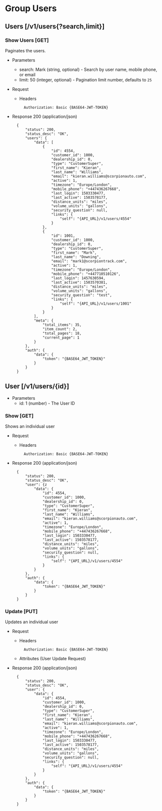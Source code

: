 # Group Users

## Users [/v1/users{?search,limit}]

### Show Users [GET]

Paginates the users.

+ Parameters
    + search: Mark (string, optional) - Search by user name, mobile phone, or email
    + limit: 50 (integer, optional) - Pagination limit number, defaults to `25`

+ Request
    + Headers
        
            Authorization: Basic {BASE64-JWT-TOKEN}
            
+ Response 200 (application/json)

        {
            "status": 200,
            "status_desc": "OK",
            "users": {
                "data": [
                    {
                        "id": 4554,
                        "customer_id": 1000,
                        "dealership_id": 0,
                        "type": "CustomerSuper",
                        "first_name": "Kieran",
                        "last_name": "Williams",
                        "email": "kieran.williams@scorpionauto.com",
                        "active": 1,
                        "timezone": "Europe/London",
                        "mobile_phone": "+447436267668",
                        "last_login": 1503330477,
                        "last_active": 1503578177,
                        "distance_units": "miles",
                        "volume_units": "gallons",
                        "security_question": null,
                        "links": {
                            "self": "{API_URL}/v1/users/4554"
                        }
                    },
                    {
                        "id": 1001,
                        "customer_id": 1000,
                        "dealership_id": 0,
                        "type": "CustomerSuper",
                        "first_name": "Mark",
                        "last_name": "Downing",
                        "email": "mark1@scorpiontrack.com",
                        "active": 1,
                        "timezone": "Europe/London",
                        "mobile_phone": "+447710510126",
                        "last_login": 1457630594,
                        "last_active": 1503570381,
                        "distance_units": "miles",
                        "volume_units": "gallons",
                        "security_question": "test",
                        "links": {
                            "self": "{API_URL}/v1/users/1001"
                        }
                    }
                ],
                "meta": {
                    "total_items": 35,
                    "item_count": 2,
                    "total_pages": 18,
                    "current_page": 1
                }
            },
            "auth": {
                "data": {
                    "token": "{BASE64_JWT_TOKEN}"
                }
            }
        }

## User [/v1/users/{id}]

+ Parameters
    + id: 1 (number) - The User ID

### Show [GET]

Shows an individual user

+ Request
    + Headers
        
            Authorization: Basic {BASE64-JWT-TOKEN}
            
+ Response 200 (application/json)

        {
            "status": 200,
            "status_desc": "OK",
            "user": {z
                "data": {
                    "id": 4554,
                    "customer_id": 1000,
                    "dealership_id": 0,
                    "type": "CustomerSuper",
                    "first_name": "Kieran",
                    "last_name": "Williams",
                    "email": "kieran.williams@scorpionauto.com",
                    "active": 1,
                    "timezone": "Europe/London",
                    "mobile_phone": "+447436267668",
                    "last_login": 1503330477,
                    "last_active": 1503578177,
                    "distance_units": "miles",
                    "volume_units": "gallons",
                    "security_question": null,
                    "links": {
                        "self": "{API_URL}/v1/users/4554"
                    }
                }
            },
            "auth": {
                "data": {
                    "token": "{BASE64_JWT_TOKEN}"
                }
            }
        }

### Update [PUT]

Updates an individual user

+ Request
    + Headers
        
            Authorization: Basic {BASE64-JWT-TOKEN}
            
    + Attributes (User Update Request)
            
+ Response 200 (application/json)

        {
            "status": 200,
            "status_desc": "OK",
            "user": {
                "data": {
                    "id": 4554,
                    "customer_id": 1000,
                    "dealership_id": 0,
                    "type": "CustomerSuper",
                    "first_name": "Kieran",
                    "last_name": "Williams",
                    "email": "kieran.williams@scorpionauto.com",
                    "active": 1,
                    "timezone": "Europe/London",
                    "mobile_phone": "+447436267668",
                    "last_login": 1503330477,
                    "last_active": 1503578177,
                    "distance_units": "miles",
                    "volume_units": "gallons",
                    "security_question": null,
                    "links": {
                        "self": "{API_URL}/v1/users/4554"
                    }
                }
            },
            "auth": {
                "data": {
                    "token": "{BASE64_JWT_TOKEN}"
                }
            }
        }
